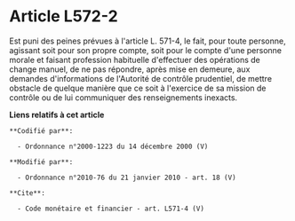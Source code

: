 # Article L572-2

Est puni des peines prévues à l'article L. 571-4, le fait, pour toute personne, agissant soit pour son propre compte, soit
pour le compte d'une personne morale et faisant profession habituelle d'effectuer des opérations de change manuel, de ne pas
répondre, après mise en demeure, aux demandes d'informations de l'Autorité de contrôle prudentiel, de mettre obstacle de
quelque manière que ce soit à l'exercice de sa mission de contrôle ou de lui communiquer des renseignements inexacts.

**Liens relatifs à cet article**

	**Codifié par**:

	  - Ordonnance n°2000-1223 du 14 décembre 2000 (V)

	**Modifié par**:

	  - Ordonnance n°2010-76 du 21 janvier 2010 - art. 18 (V)

	**Cite**:

	  - Code monétaire et financier - art. L571-4 (V)
